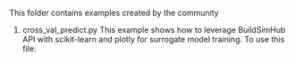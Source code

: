 This folder contains examples created by the community
1. cross_val_predict.py
This example shows how to leverage BuildSimHub API with scikit-learn and plotly for surrogate model training.
To use this file:

